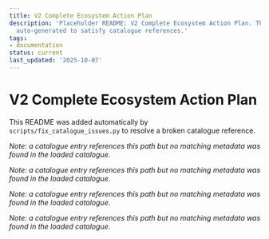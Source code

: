```yaml
---
title: V2 Complete Ecosystem Action Plan
description: 'Placeholder README: V2 Complete Ecosystem Action Plan. This file was
  auto-generated to satisfy catalogue references.'
tags:
- documentation
status: current
last_updated: '2025-10-07'
---
```


# V2 Complete Ecosystem Action Plan

This README was added automatically by `scripts/fix_catalogue_issues.py` to resolve a broken catalogue reference.


*Note: a catalogue entry references this path but no matching metadata was found in the loaded catalogue.*



*Note: a catalogue entry references this path but no matching metadata was found in the loaded catalogue.*



*Note: a catalogue entry references this path but no matching metadata was found in the loaded catalogue.*



*Note: a catalogue entry references this path but no matching metadata was found in the loaded catalogue.*
